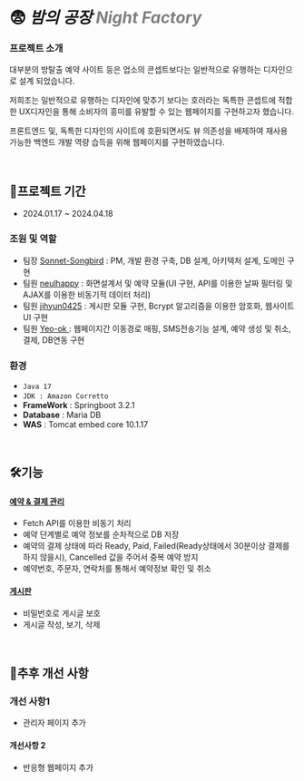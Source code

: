 # 😨 *밤의 공장 <span style="color: gray">Night Factory</span>*


### 프로젝트 소개
대부분의 방탈출 예약 사이트 등은 업소의 콘셉트보다는 일반적으로 유행하는 디자인으로 설계 되었습니다.

저희조는 일반적으로 유행하는 디자인에 맞추기 보다는 호러라는 독특한 콘셉트에 적합한 UX디자인을 통해 소비자의 흥미를 유발할 수 있는 웹페이지를 구현하고자 했습니다.

프론트엔드 및, 독특한 디자인의 사이트에 호환되면서도 뷰 의존성을 배제하여 재사용 가능한 백엔드 개발 역량 습득을 위해 웹페이지를 구현하였습니다.


<br>

## 📝프로젝트 기간
* 2024.01.17 ~ 2024.04.18

 ### 조원 및 역할
 - 팀장 <a href="https://github.com/Sonnet-Songbird/" >Sonnet-Songbird</a> : PM, 개발 환경 구축, DB 설계, 아키텍처 설계, 도메인 구현
 - 팀원 <a href="https://github.com/neulhappy" >neulhappy</a> : 화면설계서 및 예약 모듈(UI 구현, API를 이용한 날짜 필터링 및 AJAX를 이용한 비동기적 데이터 처리)
 - 팀원 <a href="https://github.com/jihyun0425" >jihyun0425</a> : 게시판 모듈 구현, Bcrypt 알고리즘을 이용한 암호화, 웹사이트 UI 구현
 - 팀원 <a href="https://github.com/Yeo-ok" >Yeo-ok </a> : 웹페이지간 이동경로 매핑, SMS전송기능 설계, 예약 생성 및 취소, 결제, DB연동 구현

### 환경
- `Java 17`
- `JDK : Amazon Corretto`
- **FrameWork** : Springboot 3.2.1
- **Database** : Maria DB
- **WAS** : Tomcat embed core 10.1.17

<br>

## 🛠기능
#### <a href="#" > 예약 & 결제 관리 </a>
- Fetch API를 이용한 비동기 처리
- 예약 단계별로 예약 정보를 순차적으로 DB 저장
- 예약의 결제 상태에 따라 Ready, Paid, Failed(Ready상태에서 30분이상 결제를 하지 않을시), Cancelled 값을 주어서 중복 예약 방지
- 예약번호, 주문자, 연락처를 통해서 예약정보 확인 및 취소
  
#### <a href="#" > 게시판 </a>
- 비밀번호로 게시글 보호
- 게시글 작성, 보기, 삭제
<br>


## 🚀추후 개선 사항
### 개선 사항1
- 관리자 페이지 추가

#### 개선사항 2
- 반응형 웹페이지 추가
